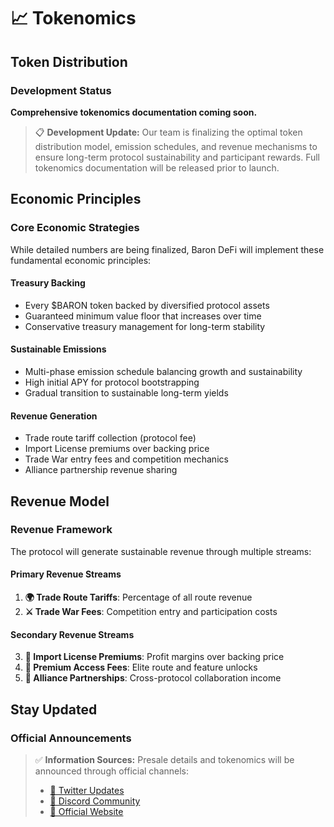 # 📈 Tokenomics

## Token Distribution

### Development Status
**Comprehensive tokenomics documentation coming soon.**

> 📋 **Development Update:** Our team is finalizing the optimal token distribution model, emission schedules, and revenue mechanisms to ensure long-term protocol sustainability and participant rewards. Full tokenomics documentation will be released prior to launch.

## Economic Principles

### Core Economic Strategies
While detailed numbers are being finalized, Baron DeFi will implement these fundamental economic principles:

#### Treasury Backing
- Every $BARON token backed by diversified protocol assets
- Guaranteed minimum value floor that increases over time
- Conservative treasury management for long-term stability

#### Sustainable Emissions
- Multi-phase emission schedule balancing growth and sustainability
- High initial APY for protocol bootstrapping
- Gradual transition to sustainable long-term yields

#### Revenue Generation
- Trade route tariff collection (protocol fee)
- Import License premiums over backing price
- Trade War entry fees and competition mechanics
- Alliance partnership revenue sharing

## Revenue Model

### Revenue Framework
The protocol will generate sustainable revenue through multiple streams:

#### Primary Revenue Streams
1. **🌍 Trade Route Tariffs**: Percentage of all route revenue
2. **⚔️ Trade War Fees**: Competition entry and participation costs

#### Secondary Revenue Streams  
3. **💼 Import License Premiums**: Profit margins over backing price
4. **🏰 Premium Access Fees**: Elite route and feature unlocks
5. **🤝 Alliance Partnerships**: Cross-protocol collaboration income

## Stay Updated

### Official Announcements
> ✅ **Information Sources:** Presale details and tokenomics will be announced through official channels:
> - [📢 Twitter Updates](https://twitter.com/BaronDeFi)
> - [💬 Discord Community](https://discord.gg/barondefi)
> - [🏰 Official Website](https://barondefi.io)